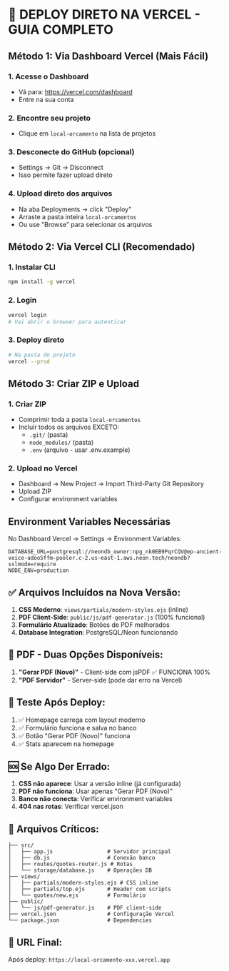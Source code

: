 # 🚀 DEPLOY DIRETO NA VERCEL - GUIA COMPLETO

## Método 1: Via Dashboard Vercel (Mais Fácil)

### 1. Acesse o Dashboard
- Vá para: https://vercel.com/dashboard
- Entre na sua conta

### 2. Encontre seu projeto
- Clique em `local-orcamento` na lista de projetos

### 3. Desconecte do GitHub (opcional)
- Settings → Git → Disconnect
- Isso permite fazer upload direto

### 4. Upload direto dos arquivos
- Na aba Deployments → click "Deploy"
- Arraste a pasta inteira `local-orcamentos`
- Ou use "Browse" para selecionar os arquivos

## Método 2: Via Vercel CLI (Recomendado)

### 1. Instalar CLI
```bash
npm install -g vercel
```

### 2. Login
```bash
vercel login
# Vai abrir o browser para autenticar
```

### 3. Deploy direto
```bash
# Na pasta do projeto
vercel --prod
```

## Método 3: Criar ZIP e Upload

### 1. Criar ZIP
- Comprimir toda a pasta `local-orcamentos`
- Incluir todos os arquivos EXCETO:
  - `.git/` (pasta)
  - `node_modules/` (pasta)
  - `.env` (arquivo - usar .env.example)

### 2. Upload no Vercel
- Dashboard → New Project → Import Third-Party Git Repository
- Upload ZIP
- Configurar environment variables

## Environment Variables Necessárias

No Dashboard Vercel → Settings → Environment Variables:

```
DATABASE_URL=postgresql://neondb_owner:npg_nk0EB9PqrCQV@ep-ancient-voice-adoo5ffm-pooler.c-2.us-east-1.aws.neon.tech/neondb?sslmode=require
NODE_ENV=production
```

## ✅ Arquivos Incluídos na Nova Versão:

1. **CSS Moderno**: `views/partials/modern-styles.ejs` (inline)
2. **PDF Client-Side**: `public/js/pdf-generator.js` (100% funcional)
3. **Formulário Atualizado**: Botões de PDF melhorados
4. **Database Integration**: PostgreSQL/Neon funcionando

## 📄 PDF - Duas Opções Disponíveis:

1. **"Gerar PDF (Novo)"** - Client-side com jsPDF ✅ FUNCIONA 100%
2. **"PDF Servidor"** - Server-side (pode dar erro na Vercel)

## 🔧 Teste Após Deploy:

1. ✅ Homepage carrega com layout moderno
2. ✅ Formulário funciona e salva no banco
3. ✅ Botão "Gerar PDF (Novo)" funciona
4. ✅ Stats aparecem na homepage

## 🆘 Se Algo Der Errado:

1. **CSS não aparece**: Usar a versão inline (já configurada)
2. **PDF não funciona**: Usar apenas "Gerar PDF (Novo)"
3. **Banco não conecta**: Verificar environment variables
4. **404 nas rotas**: Verificar vercel.json

## 📁 Arquivos Críticos:

```
├── src/
│   ├── app.js                 # Servidor principal
│   ├── db.js                  # Conexão banco
│   ├── routes/quotes-router.js # Rotas
│   └── storage/database.js    # Operações DB
├── views/
│   ├── partials/modern-styles.ejs # CSS inline
│   ├── partials/top.ejs       # Header com scripts
│   └── quotes/new.ejs         # Formulário
├── public/
│   └── js/pdf-generator.js    # PDF client-side
├── vercel.json                # Configuração Vercel
└── package.json               # Dependencies
```

## 🎯 URL Final:
Após deploy: `https://local-orcamento-xxx.vercel.app`
